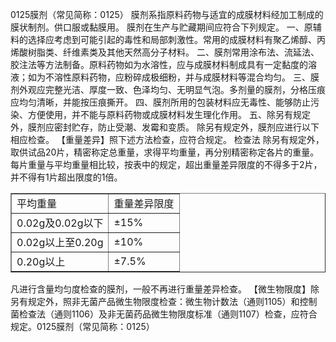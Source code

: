 0125膜剂（常见简称：0125）
膜剂系指原料药物与适宜的成膜材料经加工制成的膜状制剂。供口服或黏膜用。
膜剂在生产与贮藏期间应符合下列规定。
一、原辅料的选择应考虑到可能引起的毒性和局部刺激性。常用的成膜材料有聚乙烯醇、丙烯酸树脂类、纤维素类及其他天然高分子材料。
二、膜剂常用涂布法、流延法、胶注法等方法制备。原料药物如为水溶性，应与成膜材料制成具有一定黏度的溶液；如为不溶性原料药物，应粉碎成极细粉，并与成膜材料等混合均匀。
三、膜剂外观应完整光洁、厚度一致、色泽均匀、无明显气泡。多剂量的膜剂，分格压痕应均匀清晰，并能按压痕撕开。
四、膜剂所用的包装材料应无毒性、能够防止污染、方便使用，并不能与原料药物或成膜材料发生理化作用。
五、除另有规定外，膜剂应密封贮存，防止受潮、发霉和变质。
除另有规定外，膜剂应进行以下相应检查。
【重量差异】照下述方法检查，应符合规定。
检查法 除另有规定外，取供试品20片，精密称定总重量，求得平均重量，再分别精密称定各片的重量。每片重量与平均重量相比较，按表中的规定，超出重量差异限度的不得多于2片，并不得有1片超出限度的1倍。
<table border="1" ><tr>
<td colspan="1" rowspan="1">平均重量</td>
<td colspan="1" rowspan="1">重量差异限度</td>
</tr><tr>
<td colspan="1" rowspan="1">0.02g及0.02g以下</td>
<td colspan="1" rowspan="1">±15%</td>
</tr><tr>
<td colspan="1" rowspan="1">0.02g以上至0.20g </td>
<td colspan="1" rowspan="1">±10%</td>
</tr><tr>
<td colspan="1" rowspan="1">0.20g以上</td>
<td colspan="1" rowspan="1">±7.5%</td>
</tr></table>
凡进行含量均匀度检查的膜剂，一般不再进行重量差异检查。
【微生物限度】除另有规定外，照非无菌产品微生物限度检查：微生物计数法（通则1105）和控制菌检查法（通则1106）及非无菌药品微生物限度标准（通则1107）检查，应符合规定。0125膜剂（常见简称：0125）